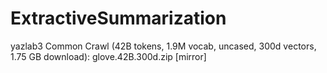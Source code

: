# ExtractiveSummarization
yazlab3
Common Crawl (42B tokens, 1.9M vocab, uncased, 300d vectors, 1.75 GB download): glove.42B.300d.zip [mirror]
